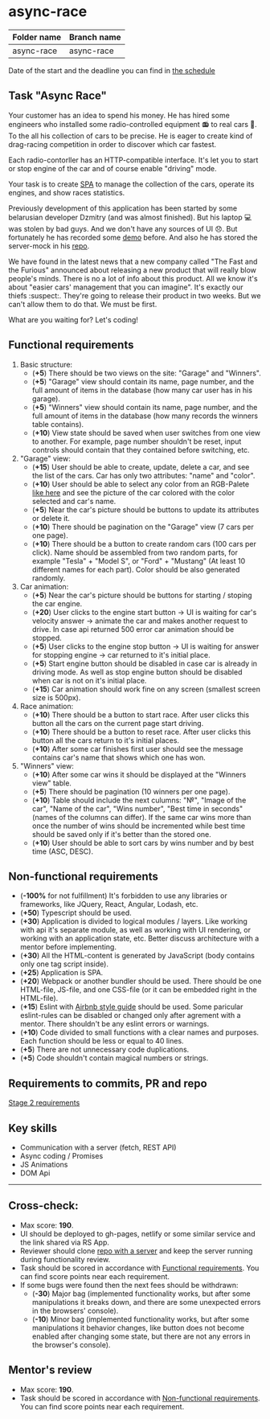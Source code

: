 # async-race

| Folder name   | Branch name   |
| ------------- | ------------- |
| async-race    | async-race    |

Date of the start and the deadline you can find in [the schedule](https://docs.google.com/spreadsheets/d/1oM2O8DtjC0HodB3j7hcIResaWBw8P18tXkOl1ymelvE/edit#gid=1646898206)

## Task "Async Race"

Your customer has an idea to spend his money. He has hired some engineers who installed some radio-controlled equipment :radio: to real cars :car:. To the all his collection of cars to be precise. He is eager to create kind of drag-racing competition in order to discover which car fastest. 

Each radio-contorller has an HTTP-compatible interface. It's let you to start or stop engine of the car and of course enable "driving" mode.

Your task is to create [SPA](https://en.wikipedia.org/wiki/Single-page_application) to manage the collection of the cars, operate its engines, and show races statistics.

Previously development of this application has been started by some belarusian developer Dzmitry (and was almost finished). But his laptop :computer: was stolen by bad guys. And we don't have any sources of UI 😞. But fortunately he has recorded some [demo](https://youtu.be/sTXtlBLh-Ts) before. And also he has stored the server-mock in his [repo](https://github.com/mikhama/async-race-api).

We have found in the latest news that a new company called "The Fast and the Furious" announced about releasing a new product that will really blow people's minds. There is no a lot of info about this product. All we know it's about "easier cars' management that you can imagine". It's exactly our thiefs :suspect:. They're going to release their product in two weeks. But we can't allow them to do that. We must be first.

What are you waiting for? Let's coding!

## Functional requirements
1. Basic structure:
   - (**+5**) There should be two views on the site: "Garage" and "Winners".
   - (**+5**) "Garage" view should contain its name, page number, and the full amount of items in the database (how many car user has in his garage).
   - (**+5**) "Winners" view should contain its name, page number, and the full amount of items in the database (how many records the winners table contains).
   - (**+10**) View state should be saved when user switches from one view to another. For example, page number shouldn't be reset, input controls should contain that they contained before switching, etc.
2. "Garage" view:
   - (**+15**) User should be able to create, update, delete a car, and see the list of the cars. Car has only two attributes: "name" and "color".
   - (**+10**) User should be able to select any color from an RGB-Palete [like here](https://www.colorspire.com/rgb-color-wheel/) and see the picture of the car colored with the color selected and car's name.
   - (**+5**) Near the car's picture should be buttons to update its attributes or delete it.
   - (**+10**) There should be pagination on the "Garage" view (7 cars per one page).
   - (**+10**) There should be a button to create random cars (100 cars per click). Name should be assembled from two random parts, for example "Tesla" + "Model S", or "Ford" + "Mustang" (At least 10 different names for each part). Color should be also generated randomly.
3. Car animation:
   - (**+5**) Near the car's picture should be buttons for starting / stoping the car engine.
   - (**+20**) User clicks to the engine start button -> UI is waiting for car's velocity answer -> animate the car and makes another request to drive. In case api returned 500 error car animation should be stopped.
   - (**+5**) User clicks to the engine stop button -> UI is waiting for answer for stopping engine -> car returned to it's initial place.
   - (**+5**) Start engine button should be disabled in case car is already in driving mode. As well as stop engine button should be disabled when car is not on it's initial place.
   - (**+15**) Car animation should work fine on any screen (smallest screen size is 500px).
4. Race animation:
   - (**+10**) There should be a button to start race. After user clicks this button all the cars on the current page start driving.
   - (**+10**) There should be a button to reset race. After user clicks this button all the cars return to it's initial places.
   - (**+10**) After some car finishes first user should see the message contains car's name that shows which one has won.
5. "Winners" view:
   - (**+10**) After some car wins it should be displayed at the "Winners view" table.
   - (**+5**) There should be pagination (10 winners per one page).
   - (**+10**) Table should include the next culumns: "№", "Image of the car", "Name of the car", "Wins number", "Best time in seconds" (names of the columns can differ). If the same car wins more than once the number of wins should be incremented while best time should be saved only if it's better than the stored one.
   - (**+10**) User should be able to sort cars by wins number and by best time (ASC, DESC).
  
## Non-functional requirements
- (**-100%** for not fulfillment) It's forbidden to use any libraries or frameworks, like JQuery, React, Angular, Lodash, etc.
- (**+50**) Typescript should be used.
- (**+30**) Application is divided to logical modules / layers. Like working with api it's separate module, as well as working with UI rendering, or working with an application state, etc. Better discuss architecture with a mentor before implementing.
- (**+30**) All the HTML-content is generated by JavaScript (body contains only one tag script inside).
- (**+25**) Application is SPA.
- (**+20**) Webpack or another bundler should be used. There should be one HTML-file, JS-file, and one CSS-file (or it can be embedded right in the HTML-file).
- (**+15**) Eslint with [Airbnb style guide](https://github.com/airbnb/javascript) should be used. Some paricular eslint-rules can be disabled or changed only after agrement with a mentor. There shouldn't be any eslint errors or warnings.
- (**+10**) Code divided to small functions with a clear names and purposes. Each function should be less or equal to 40 lines.
- (**+5**) There are not unnecessary code duplications.
- (**+5**) Code shouldn't contain magical numbers or strings.

## Requirements to commits, PR and repo
[Stage 2 requirements](https://github.com/rolling-scopes-school/docs/blob/master/docs/stage2.md)

## Key skills
- Сommunication with a server (fetch, REST API)
- Async coding / Promises
- JS Animations
- DOM Api

----
## Cross-check:
- Max score: **190**.
- UI should be deployed to gh-pages, netlify or some similar service and the link shared via RS App.
- Reviewer should clone [repo with a server](https://github.com/mikhama/async-race-api.git) and keep the server running during functionality review.
- Task should be scored in accordance with [Functional requirements](https://github.com/mikhama/async-race-prototype/blob/main/README.md#functional-requirements). You can find score points near each requirement.
- If some bugs were found then the next fees should be withdrawn:
  - (**-30**) Major bag (implemented functionality works, but after some manipulations it breaks down, and there are some unexpected errors in the browsers' console).
  - (**-10**) Minor bag (implemented functionality works, but after some manipulations it behavior changes, like button does not become enabled after changing some state, but there are not any errors in the browser's console).

## Mentor's review
- Max score: **190**.
- Task should be scored in accordance with [Non-functional requirements](https://github.com/mikhama/async-race-prototype/blob/main/README.md#non-functional-requirements). You can find score points near each requirement.
